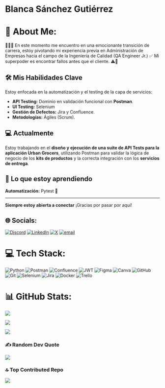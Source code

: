 # Blanca Sánchez Gutiérrez

# 💫 About Me:
👩🏼‍💻 En este momento me encuentro en una emocionante transición de carrera, estoy pivotando mi experiencia previa en Administración de Empresas hacia el campo de la Ingeniería de Calidad (QA Engineer Jr.) ✅ Mi superpoder es encontrar fallos antes que el cliente. ⚠️📝

## 🛠️ Mis Habilidades Clave

Estoy enfocada en la automatización y el testing de la capa de servicios:

* **API Testing:** Dominio en validación funcional con **Postman**.
* **UI Testing:** Selenium
* **Gestión de Defectos:** Jira y Confluence.
* **Metodologías:** Ágiles (Scrum).

## 💻 Actualmente

Estoy trabajando en el **diseño y ejecución de una suite de API Tests para la aplicación Urban Grocers**, utilizando Postman para validar la lógica de negocio de los **kits de productos** y la correcta integración con los **servicios de entrega**.

## 🌱 Lo que estoy aprendiendo

**Automatización:** Pytest 🐍

---

**Siempre estoy abierta a conectar** ¡Gracias por pasar por aquí!


## 🌐 Socials:
[![Discord](https://img.shields.io/badge/Discord-%237289DA.svg?logo=discord&logoColor=white)](https://discord.gg/blancasanchez) [![LinkedIn](https://img.shields.io/badge/LinkedIn-%230077B5.svg?logo=linkedin&logoColor=white)](https://linkedin.com/in/blancasanchezg) [![X](https://img.shields.io/badge/X-black.svg?logo=X&logoColor=white)](https://x.com/blonssh) [![email](https://img.shields.io/badge/Email-D14836?logo=gmail&logoColor=white)](mailto:blanca.sanchezg@icloud.com) 

# 💻 Tech Stack:
![Python](https://img.shields.io/badge/python-3670A0?style=for-the-badge&logo=python&logoColor=ffdd54) ![Postman](https://img.shields.io/badge/Postman-FF6C37?style=for-the-badge&logo=postman&logoColor=white) ![Confluence](https://img.shields.io/badge/confluence-%23172BF4.svg?style=for-the-badge&logo=confluence&logoColor=white) ![JWT](https://img.shields.io/badge/JWT-black?style=for-the-badge&logo=JSON%20web%20tokens) ![Figma](https://img.shields.io/badge/figma-%23F24E1E.svg?style=for-the-badge&logo=figma&logoColor=white) ![Canva](https://img.shields.io/badge/Canva-%2300C4CC.svg?style=for-the-badge&logo=Canva&logoColor=white) ![GitHub](https://img.shields.io/badge/github-%23121011.svg?style=for-the-badge&logo=github&logoColor=white) ![Git](https://img.shields.io/badge/git-%23F05033.svg?style=for-the-badge&logo=git&logoColor=white) ![Selenium](https://img.shields.io/badge/-selenium-%43B02A?style=for-the-badge&logo=selenium&logoColor=white) ![Jira](https://img.shields.io/badge/jira-%230A0FFF.svg?style=for-the-badge&logo=jira&logoColor=white) ![Docker](https://img.shields.io/badge/docker-%230db7ed.svg?style=for-the-badge&logo=docker&logoColor=white) ![Trello](https://img.shields.io/badge/Trello-%23026AA7.svg?style=for-the-badge&logo=Trello&logoColor=white)

# 📊 GitHub Stats:

![](https://github-readme-stats.vercel.app/api/top-langs/?username=blonsh&theme=dark&hide_border=false&include_all_commits=true&count_private=true&layout=compact)

![](https://github-readme-stats.vercel.app/api?username=blonsh&theme=dark&hide_border=false&include_all_commits=true&count_private=true)<br/>

![](https://nirzak-streak-stats.vercel.app/?user=blonsh&theme=dark&hide_border=false)<br/>





### ✍️ Random Dev Quote
![](https://quotes-github-readme.vercel.app/api?type=horizontal&theme=tokyonight)

### 🔝 Top Contributed Repo
![](https://github-contributor-stats.vercel.app/api?username=blonsh&limit=5&theme=tokyonight&combine_all_yearly_contributions=true)

<!-- Proudly created with GPRM ( https://gprm.itsvg.in ) -->
